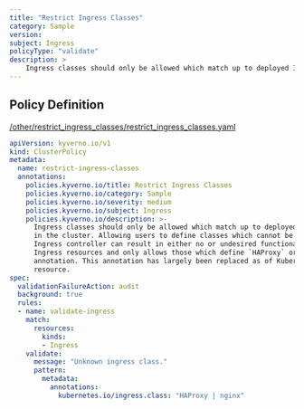 ```yaml
---
title: "Restrict Ingress Classes"
category: Sample
version: 
subject: Ingress
policyType: "validate"
description: >
    Ingress classes should only be allowed which match up to deployed Ingress controllers in the cluster. Allowing users to define classes which cannot be satisfied by a deployed Ingress controller can result in either no or undesired functionality. This policy checks Ingress resources and only allows those which define `HAProxy` or `nginx` in the respective annotation. This annotation has largely been replaced as of Kubernetes 1.18 with the IngressClass resource.
---
```


## Policy Definition
<a href="https://github.com/JimBugwadia/kyverno-policies/raw/fix_annotations//other/restrict_ingress_classes/restrict_ingress_classes.yaml" target="-blank">/other/restrict_ingress_classes/restrict_ingress_classes.yaml</a>

```yaml
apiVersion: kyverno.io/v1
kind: ClusterPolicy
metadata:
  name: restrict-ingress-classes
  annotations:
    policies.kyverno.io/title: Restrict Ingress Classes
    policies.kyverno.io/category: Sample
    policies.kyverno.io/severity: medium
    policies.kyverno.io/subject: Ingress
    policies.kyverno.io/description: >-
      Ingress classes should only be allowed which match up to deployed Ingress controllers
      in the cluster. Allowing users to define classes which cannot be satisfied by a deployed
      Ingress controller can result in either no or undesired functionality. This policy checks
      Ingress resources and only allows those which define `HAProxy` or `nginx` in the respective
      annotation. This annotation has largely been replaced as of Kubernetes 1.18 with the IngressClass
      resource.
spec:
  validationFailureAction: audit
  background: true
  rules:
  - name: validate-ingress
    match:
      resources:
        kinds:
        - Ingress
    validate:
      message: "Unknown ingress class."
      pattern:
        metadata:
          annotations:
            kubernetes.io/ingress.class: "HAProxy | nginx"
```
